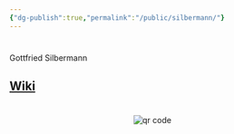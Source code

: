 ```yaml
---
{"dg-publish":true,"permalink":"/public/silbermann/"}
---
```


#

Gottfried Silbermann

## [Wiki](https://www.wikiwand.com/hu/Gottfried_Silbermann)

#
<p style="text-align: center;"><img src="https://chart.googleapis.com/chart?cht=qr&chl=https://notes.andrasdenes.com/silbermann&chs=180x180&choe=UTF-8&chld=L|2" alt="qr code"></p>

